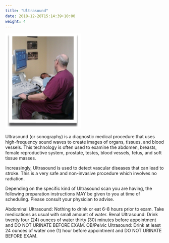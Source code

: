 ```yaml
---
title: "Ultrasound"
date: 2018-12-28T15:14:39+10:00
weight: 4
---
```


![Ultrasound](/images/ultrasound.jpg)

Ultrasound (or sonography) is a diagnostic medical procedure that uses high-frequency sound waves to create images of organs, tissues, and blood vessels.  This technology is often used to examine the abdomen, breasts, female reproductive system, prostate, testes, blood vessels, fetus, and soft tissue masses.

Increasingly, Ultrasound is used to detect vascular diseases that can lead to stroke. This is a very safe and non-invasive procedure which involves no radiation. 

Depending on the specific kind of Ultrasound scan you are having, the following preparation instructions MAY be given to you at time of scheduling.  Please consult your physician to advise.

Abdominal Ultrasound: Nothing to drink or eat 6-8 hours prior to exam. Take medications as usual with small amount of water.
Renal Ultrasound: Drink twenty four (24) ounces of water thirty (30) minutes before appointment and DO NOT URINATE BEFORE EXAM.
OB/Pelvic Ultrasound: Drink at least 24 ounces of water one (1) hour before appointment and DO NOT URINATE BEFORE EXAM.